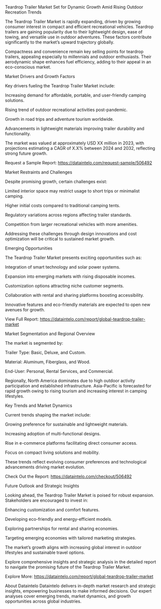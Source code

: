 Teardrop Trailer Market Set for Dynamic Growth Amid Rising Outdoor Recreation Trends

The Teardrop Trailer Market is rapidly expanding, driven by growing consumer interest in compact and efficient recreational vehicles. Teardrop trailers are gaining popularity due to their lightweight design, ease of towing, and versatile use in outdoor adventures. These factors contribute significantly to the market’s upward trajectory globally.

Compactness and convenience remain key selling points for teardrop trailers, appealing especially to millennials and outdoor enthusiasts. Their aerodynamic shape enhances fuel efficiency, adding to their appeal in an eco-conscious market.

Market Drivers and Growth Factors

Key drivers fueling the Teardrop Trailer Market include:

Increasing demand for affordable, portable, and user-friendly camping solutions.

Rising trend of outdoor recreational activities post-pandemic.

Growth in road trips and adventure tourism worldwide.

Advancements in lightweight materials improving trailer durability and functionality.

The market was valued at approximately USD XX million in 2023, with projections estimating a CAGR of X.X% between 2024 and 2032, reflecting strong future growth.

Request a Sample Report:
https://dataintelo.com/request-sample/506492

Market Restraints and Challenges

Despite promising growth, certain challenges exist:

Limited interior space may restrict usage to short trips or minimalist camping.

Higher initial costs compared to traditional camping tents.

Regulatory variations across regions affecting trailer standards.

Competition from larger recreational vehicles with more amenities.

Addressing these challenges through design innovations and cost optimization will be critical to sustained market growth.

Emerging Opportunities

The Teardrop Trailer Market presents exciting opportunities such as:

Integration of smart technology and solar power systems.

Expansion into emerging markets with rising disposable incomes.

Customization options attracting niche customer segments.

Collaboration with rental and sharing platforms boosting accessibility.

Innovative features and eco-friendly materials are expected to open new avenues for growth.

View Full Report:
https://dataintelo.com/report/global-teardrop-trailer-market

Market Segmentation and Regional Overview

The market is segmented by:

Trailer Type: Basic, Deluxe, and Custom.

Material: Aluminum, Fiberglass, and Wood.

End-User: Personal, Rental Services, and Commercial.

Regionally, North America dominates due to high outdoor activity participation and established infrastructure. Asia-Pacific is forecasted for rapid growth owing to rising tourism and increasing interest in camping lifestyles.

Key Trends and Market Dynamics

Current trends shaping the market include:

Growing preference for sustainable and lightweight materials.

Increasing adoption of multi-functional designs.

Rise in e-commerce platforms facilitating direct consumer access.

Focus on compact living solutions and mobility.

These trends reflect evolving consumer preferences and technological advancements driving market evolution.

Check Out the Report:
https://dataintelo.com/checkout/506492

Future Outlook and Strategic Insights

Looking ahead, the Teardrop Trailer Market is poised for robust expansion. Stakeholders are encouraged to invest in:

Enhancing customization and comfort features.

Developing eco-friendly and energy-efficient models.

Exploring partnerships for rental and sharing economies.

Targeting emerging economies with tailored marketing strategies.

The market’s growth aligns with increasing global interest in outdoor lifestyles and sustainable travel options.

Explore comprehensive insights and strategic analysis in the detailed report to navigate the promising future of the Teardrop Trailer Market.

Explore More:
https://dataintelo.com/report/global-teardrop-trailer-market

About Dataintelo
Dataintelo delivers in-depth market research and strategic insights, empowering businesses to make informed decisions. Our expert analyses cover emerging trends, market dynamics, and growth opportunities across global industries.
